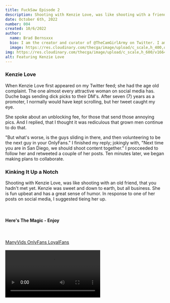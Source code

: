 ```yaml
---
title: FuckSaw Episode 2
description: Shooting with Kenzie Love, was like shooting with a friend, that you hadn't met yet.
date: October 6th, 2022
number: 004
created: 10/6/2022
author:
  name: Brad Bernsxxx
  bio: I am the creator and curator of @TheCamGirlArmy on Twitter. I am also an adult content creator, director, and producer new
  image: https://res.cloudinary.com/thecga/image/upload/c_scale,h_400,q_100/v1674781629/SullenYellow-_rkthmn.webp
img: https://res.cloudinary.com/thecga/image/upload/c_scale,h_600/v1664532236/Models/Frame-00777_sbbrir.png
alt: Featuring Kenzie Love
---
```


### Kenzie Love

When Kenzie Love first appeared on my Twitter feed; she had the age old complaint.
The one almost every attractive woman on social media has. Duche bags sending
dick picks to their DM's. After seven (7) years as a promoter, I normally would
have kept scrolling, but her tweet caught my eye.

She spoke about an unblocking fee, for those that send those annoying pics. And
I replied, that I thought it was rediculous that grown men continue to do that.

"But what's worse, is the guys sliding in there, and then volunteering to be the
next guy in your OnlyFans." I finished my reply; jokingly with,
"Next time you are in San Diego, we should shoot
content together." I procceeded to follow her and retweeted a couple of
her posts. Ten minutes later, we began making plans to collaborate.

<ContentCTA />

### Kinking It Up a Notch

Shooting with Kenzie Love, was like shooting with an old friend, that you hadn't
met yet. Kenzie was sweet and down to earth, but all business. She is fun
upbeat and has a great sense of humor. In response to one of her posts on
social media, I suggested tieing her up.

<div class="mx-2">
  <img alt="" class="rounded-lg w-1/2"
      src="https://res.cloudinary.com/thecga/image/upload/c_scale,h_700,q_100/v1674789257/Models/Kenkie-1_r4p3ux.webp"/>
</div>
<br/>

#### Here's The Magic - Enjoy

<br>
<br>
<div class="mt-2 text-center">
  <a class="links" href="https://www.manyvids.com/Video/3810000/FuckSaw-Episode-1">
  ManyVids
</a>
<a class="links" href="https://onlyfans.com/bradberns">OnlyFans
</a>
<a class="links" href="https://www.loyalfans.com/bradbernsxxx/video/fucksaw-vol-1-1">LoyalFans
  </a>
</div>
<br/>
<video  controls loop="true"
  class="mt-2 p-2 bg-neutral-300 w-3/4 pb-4 rounded-lg mx-auto">
<source
      src="https://res.cloudinary.com/thecga/video/upload/q_100/v1674789743/Models/KenzieLove_Teaser_utyra2.webm"
      type="video/webm"
    />
Your browser does not support the video tag.
</video>
